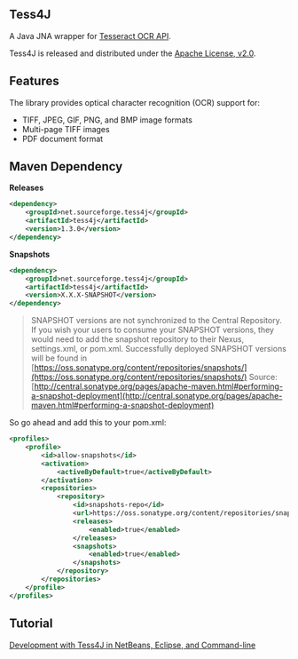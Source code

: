 ## Tess4J

A Java JNA wrapper for [Tesseract OCR API](http://code.google.com/p/tesseract-ocr/).

Tess4J is released and distributed under the [Apache License, v2.0](http://www.apache.org/licenses/LICENSE-2.0).

## Features

The library provides optical character recognition (OCR) support for:

* TIFF, JPEG, GIF, PNG, and BMP image formats
* Multi-page TIFF images
* PDF document format

## Maven Dependency

**Releases**
```xml
<dependency>
    <groupId>net.sourceforge.tess4j</groupId>
    <artifactId>tess4j</artifactId>
    <version>1.3.0</version>
</dependency>
```

**Snapshots**
```xml
<dependency>
    <groupId>net.sourceforge.tess4j</groupId>
    <artifactId>tess4j</artifactId>
    <version>X.X.X-SNAPSHOT</version>
</dependency>
```
>SNAPSHOT versions are not synchronized to the Central Repository. If you wish your users to consume your SNAPSHOT versions, they would need to add the snapshot repository to their Nexus, settings.xml, or pom.xml. Successfully deployed SNAPSHOT versions will be found in [https://oss.sonatype.org/content/repositories/snapshots/](https://oss.sonatype.org/content/repositories/snapshots/) Source: [http://central.sonatype.org/pages/apache-maven.html#performing-a-snapshot-deployment](http://central.sonatype.org/pages/apache-maven.html#performing-a-snapshot-deployment)

So go ahead and add this to your pom.xml:
```xml
<profiles>
	<profile>
		<id>allow-snapshots</id>
		<activation>
			<activeByDefault>true</activeByDefault>
		</activation>
		<repositories>
			<repository>
				<id>snapshots-repo</id>
				<url>https://oss.sonatype.org/content/repositories/snapshots</url>
				<releases>
					<enabled>true</enabled>
				</releases>
				<snapshots>
					<enabled>true</enabled>
				</snapshots>
			</repository>
		</repositories>
	</profile>
</profiles>
```

## Tutorial

[Development with Tess4J in NetBeans, Eclipse, and Command-line](http://tess4j.sourceforge.net/tutorial/)

